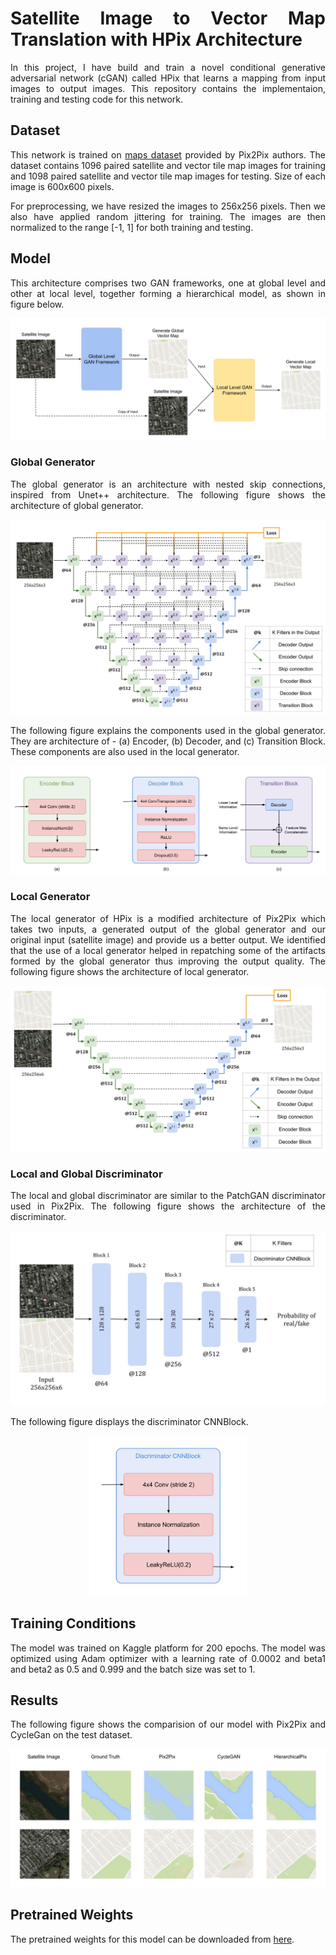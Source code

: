 <style>body {text-align: justify}</style>
# Satellite Image to Vector Map Translation with HPix Architecture
In this project, I have build and train a novel conditional generative adversarial network (cGAN) called HPix that learns a mapping from input images to output images. This repository contains the implementaion, training and testing code for this network.

## Dataset
This network is trained on [maps dataset](http://efrosgans.eecs.berkeley.edu/pix2pix/datasets/maps.tar.gz) provided by Pix2Pix authors. The dataset contains 1096 paired satellite and vector tile map images for training and 1098 paired satellite and vector tile map images for testing. Size of each image is 600x600 pixels.

For preprocessing, we have resized the images to 256x256 pixels. Then we also have applied random jittering for training. The images are then normalized to the range [-1, 1] for both training and testing.

## Model
This architecture comprises two GAN frameworks, one at global level and other at local level, together forming a hierarchical model, as shown in figure below.

![HPix Architecture](images/HierarchicalPix%20Architecture.jpg)

### Global Generator
The global generator is an architecture with nested skip connections, inspired from Unet++ architecture. The following figure shows the architecture of global generator.

![Global Generator](images/HierarchicalPix%20Global%20Generator.jpg)

The following figure explains the components used in the global generator. They are architecture of - (a) Encoder, (b) Decoder, and (c) Transition Block. These components are also used in the local generator.

![Global Components](images/Global%20Generator%20Components.jpg)

### Local Generator
The local generator of HPix is a modified architecture of Pix2Pix which takes two inputs, a generated output of the global generator and our original input (satellite image) and provide us a better output. We identified that the use of a local generator helped in repatching some of the artifacts formed by the global generator thus improving the output quality. The following figure shows the architecture of local generator.

![Local Generator](images/HierarchicalPix%20Local%20Generator.jpg)

### Local and Global Discriminator
The local and global discriminator are similar to the PatchGAN discriminator used in Pix2Pix. The following figure shows the architecture of the discriminator.

![Discriminator](images/HierarchicalPix%20Global%20Discriminator.jpg)

The following figure displays the discriminator CNNBlock.

<center>
<img src="images/Global%20Discriminator%20Components.jpg" width="50%" height="50%"/>
</center>

## Training Conditions
The model was trained on Kaggle platform for 200 epochs. The model was optimized using Adam optimizer with a learning rate of 0.0002 and beta1 and beta2 as 0.5 and 0.999 and the batch size was set to 1.

## Results
The following figure shows the comparision of our model with Pix2Pix and CycleGan on the test dataset.

![Comparing with different architectures](images/comparison%20between%20different%20models.jpg)

## Pretrained Weights
The pretrained weights for this model can be downloaded from [here](https://www.kaggle.com/datasets/adityataparia/hpix-weights).